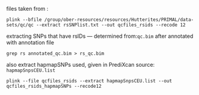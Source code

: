 files taken from :

    plink --bfile /group/ober-resources/resources/Hutterites/PRIMAL/data-sets/qc/qc --extract rsSNPlist.txt --out qcfiles_rsids --recode 12

extracting SNPs that have rsIDs — determined from:`qc.bim` after annotated with annotation file

`grep rs annotated_qc.bim > rs_qc.bim`
    
also extract hapmapSNPs used, given in PrediXcan source: `hapmapSnpsCEU.list`

    plink --file qcfiles_rsids --extract hapmapSnpsCEU.list --out qcfiles_rsids_hapmapSNPs --recode12
